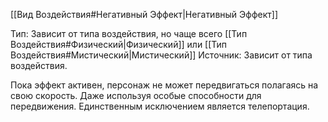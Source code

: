 [[Вид Воздействия#Негативный Эффект|Негативный Эффект]]

Тип: Зависит от типа воздействия, но чаще всего [[Тип Воздействия#Физический|Физический]] или [[Тип Воздействия#Мистический|Мистический]]
Источник: Зависит от типа воздействия.

Пока эффект активен, персонаж не может передвигаться полагаясь на свою скорость. Даже используя особые способности для передвижения. Единственным исключением является телепортация. 